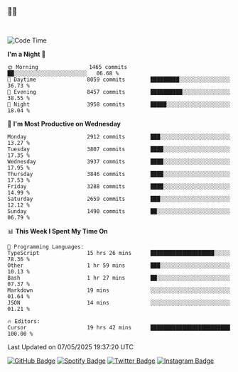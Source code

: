 ### 🤙🍺

<!-- <a href="https://github-readme-stats.vercel.app/api?username=hzak2xx&count_private=true&show_icons=true&theme=dracula">
  <img align="center" src="https://github-readme-stats.vercel.app/api?username=hzak2xx&count_private=true&show_icons=true&theme=dracula" />
</a>
</br> -->
</br>

<!--START_SECTION:waka-->
![Code Time](http://img.shields.io/badge/Code%20Time-4%2C203%20hrs%2051%20mins-blue)

**I'm a Night 🦉** 

```text
🌞 Morning                1465 commits        ██░░░░░░░░░░░░░░░░░░░░░░░   06.68 % 
🌆 Daytime                8059 commits        █████████░░░░░░░░░░░░░░░░   36.73 % 
🌃 Evening                8457 commits        ██████████░░░░░░░░░░░░░░░   38.55 % 
🌙 Night                  3958 commits        █████░░░░░░░░░░░░░░░░░░░░   18.04 % 
```
📅 **I'm Most Productive on Wednesday** 

```text
Monday                   2912 commits        ███░░░░░░░░░░░░░░░░░░░░░░   13.27 % 
Tuesday                  3807 commits        ████░░░░░░░░░░░░░░░░░░░░░   17.35 % 
Wednesday                3937 commits        ████░░░░░░░░░░░░░░░░░░░░░   17.95 % 
Thursday                 3846 commits        ████░░░░░░░░░░░░░░░░░░░░░   17.53 % 
Friday                   3288 commits        ████░░░░░░░░░░░░░░░░░░░░░   14.99 % 
Saturday                 2659 commits        ███░░░░░░░░░░░░░░░░░░░░░░   12.12 % 
Sunday                   1490 commits        ██░░░░░░░░░░░░░░░░░░░░░░░   06.79 % 
```


📊 **This Week I Spent My Time On** 

```text
💬 Programming Languages: 
TypeScript               15 hrs 26 mins      ████████████████████░░░░░   78.36 % 
Other                    1 hr 59 mins        ███░░░░░░░░░░░░░░░░░░░░░░   10.13 % 
Bash                     1 hr 27 mins        ██░░░░░░░░░░░░░░░░░░░░░░░   07.37 % 
Markdown                 19 mins             ░░░░░░░░░░░░░░░░░░░░░░░░░   01.64 % 
JSON                     14 mins             ░░░░░░░░░░░░░░░░░░░░░░░░░   01.21 % 

🔥 Editors: 
Cursor                   19 hrs 42 mins      █████████████████████████   100.00 % 
```


 Last Updated on 07/05/2025 19:37:20 UTC
<!--END_SECTION:waka-->

[![GitHub Badge](https://img.shields.io/badge/GitHub-100000?style=for-the-badge&logo=github&logoColor=white)](https://github.com/hzak2xx)
[![Spotify Badge](https://img.shields.io/badge/Spotify-1ED760?&style=for-the-badge&logo=spotify&logoColor=white)](https://open.spotify.com/user/uf90s6sbbh75a1mt44clkhkvf)
[![Twitter Badge](https://img.shields.io/badge/Twitter-1DA1F2?style=for-the-badge&logo=twitter&logoColor=white)](https://twitter.com/hzak2xx)
[![Instagram Badge](https://img.shields.io/badge/Instagram-E4405F?style=for-the-badge&logo=instagram&logoColor=white)](https://www.instagram.com/hzak2xx/)
